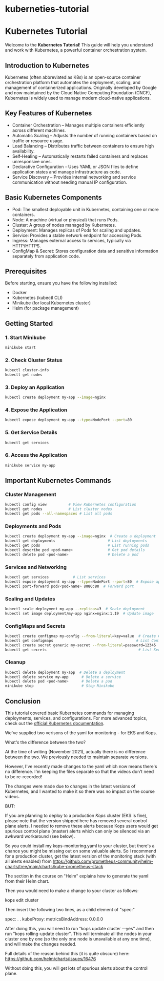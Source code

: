 # kuberneties-tutorial
# Kubernetes Tutorial

Welcome to the **Kubernetes Tutorial**! This guide will help you understand and work with Kubernetes, a powerful container orchestration system.

## Introduction to Kubernetes
Kubernetes (often abbreviated as K8s) is an open-source container orchestration platform that automates the deployment, scaling, and management of containerized applications. Originally developed by Google and now maintained by the Cloud Native Computing Foundation (CNCF), Kubernetes is widely used to manage modern cloud-native applications.

## Key Features of Kubernetes
- Container Orchestration – Manages multiple containers efficiently across different machines.
- Automatic Scaling – Adjusts the number of running containers based on traffic or resource usage.
- Load Balancing – Distributes traffic between containers to ensure high availability.
- Self-Healing – Automatically restarts failed containers and replaces unresponsive ones.
- Declarative Configuration – Uses YAML or JSON files to define application states and manage infrastructure as code.
- Service Discovery – Provides internal networking and service communication without needing manual IP configuration.
## Basic Kubernetes Components
- Pod: The smallest deployable unit in Kubernetes, containing one or more containers.
- Node: A machine (virtual or physical) that runs Pods.
- Cluster: A group of nodes managed by Kubernetes.
- Deployment: Manages replicas of Pods for scaling and updates.
- Service: Provides a stable network endpoint for accessing Pods.
- Ingress: Manages external access to services, typically via HTTP/HTTPS.
- ConfigMap & Secret: Stores configuration data and sensitive information separately from application code.

## Prerequisites

Before starting, ensure you have the following installed:
- Docker
- Kubernetes (kubectl CLI)
- Minikube (for local Kubernetes cluster)
- Helm (for package management)

## Getting Started

### 1. Start Minikube
```sh
minikube start
```

### 2. Check Cluster Status
```sh
kubectl cluster-info
kubectl get nodes
```

### 3. Deploy an Application
```sh
kubectl create deployment my-app --image=nginx
```

### 4. Expose the Application
```sh
kubectl expose deployment my-app --type=NodePort --port=80
```

### 5. Get Service Details
```sh
kubectl get services
```

### 6. Access the Application
```sh
minikube service my-app
```

## Important Kubernetes Commands

### Cluster Management
```sh
kubectl config view          # View Kubernetes configuration
kubectl get nodes            # List cluster nodes
kubectl get pods --all-namespaces # List all pods
```

### Deployments and Pods
```sh
kubectl create deployment my-app --image=nginx  # Create a deployment
kubectl get deployments                        # List deployments
kubectl get pods                               # List running pods
kubectl describe pod <pod-name>                # Get pod details
kubectl delete pod <pod-name>                  # Delete a pod
```

### Services and Networking
```sh
kubectl get services           # List services
kubectl expose deployment my-app --type=NodePort --port=80  # Expose app
kubectl port-forward pod/<pod-name> 8080:80  # Forward port
```

### Scaling and Updates
```sh
kubectl scale deployment my-app --replicas=3  # Scale deployment
kubectl set image deployment/my-app nginx=nginx:1.19  # Update image
```

### ConfigMaps and Secrets
```sh
kubectl create configmap my-config --from-literal=key=value  # Create ConfigMap
kubectl get configmaps                                      # List ConfigMaps
kubectl create secret generic my-secret --from-literal=password=12345  # Create Secret
kubectl get secrets                                          # List Secrets
```

### Cleanup
```sh
kubectl delete deployment my-app  # Delete a deployment
kubectl delete service my-app      # Delete a service
kubectl delete pod <pod-name>      # Delete a pod
minikube stop                      # Stop Minikube
```

## Conclusion

This tutorial covered basic Kubernetes commands for managing deployments, services, and configurations. For more advanced topics, check out the [official Kubernetes documentation](https://kubernetes.io/docs/).

We've supplied two verisons of the yaml for monitoring - for EKS and Kops.

What's the difference between the two?

At the time of writing (November 2021), actually there is no difference between the two. We previously needed to maintain separate versions.

However, I've recently made changes to the yaml which now means there's no difference. I'm keeping the files separate so that the videos don't need to be re-recorded!

The changes were made due to changes in the latest versions of Kubernetes, and I wanted to make it so there was no impact on the course videos.

BUT:

If you are planning to deploy to a production *Kops* cluster (EKS is fine), please note that the version shipped here has removed several control plane alerts. I needed to remove these alerts because Kops users would get spurious control plane (master) alerts which can only be silenced via an awkward workaround (see below).

So you could install my kops-monitoring.yaml to your cluster, but there's a chance you might be missing out on some valuable alerts. So I recommend for a production cluster, get the latest version of the monitoring stack (with all alerts enabled) from https://github.com/prometheus-community/helm-charts/tree/main/charts/kube-prometheus-stack

The section in the course on "Helm" explains how to generate the yaml from their Helm chart.

Then you would need to make a change to your cluster as follows:

kops edit cluster

Then insert the following two lines, as a child element of "spec:"

spec:
.
.
  kubeProxy:
    metricsBindAddress: 0.0.0.0

After doing this, you will need to run "kops update cluster --yes" and then run "kops rolling-update cluster". This will terminate all the nodes in your cluster one by one (so the only one node is unavailable at any one time), and will make the changes needed.

Full details of the reason behind this (it is quite obscure) here: https://github.com/helm/charts/issues/16476

Without doing this, you will get lots of spurious alerts about the control plane.
